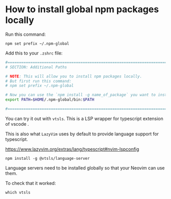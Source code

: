 # How to install global npm packages locally

Run this command:
```
npm set prefix ~/.npm-global
```

Add this to your `.zshrc` file:

```sh
#==============================================================================
# SECTION: Additional Paths

# NOTE: This will allow you to install npm packages locally.
# But first run this command:
# npm set prefix ~/.npm-global

# Now you can use the `npm install -g name_of_package` you want to install.
export PATH=$HOME/.npm-global/bin:$PATH

#==============================================================================
```

You can try it out with `vtsls`. This is a LSP wrapper for typescript 
extension of vscode .

This is also what `LazyVim` uses by default to provide language support for
typescript.

https://www.lazyvim.org/extras/lang/typescript#nvim-lspconfig

```
npm install -g @vtsls/language-server
```

Language servers need to be installed globally so that your Neovim can use
them.

To check that it worked:

```
which vtsls
```
